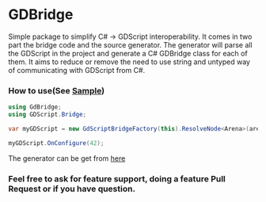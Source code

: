 # GDBridge
Simple package to simplify C# -> GDScript interoperability.
It comes in two part the bridge code and the source generator.
The generator will parse all the GDScript in the project and generate a C# GDBridge class for each of them.
It aims to reduce or remove the need to use string and untyped way of communicating with GDScript from C#.

### How to use(See [Sample](https://github.com/TheJemy191/GDBridge/blob/main/GDBridge.Generator/GDBridge.Generator.Sample/Sample.cs))
```csharp
using GdBridge;
using GDScript.Bridge;

var myGDScript = new GdScriptBridgeFactory(this).ResolveNode<Arena>(arena);

myGDScript.OnConfigure(42);
```

The generator can be get from [here](https://www.nuget.org/packages/GDBridge.Generator)

### Feel free to ask for feature support, doing a feature Pull Request or if you have question.
